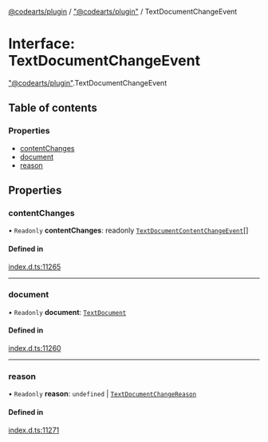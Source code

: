 [@codearts/plugin](../README.md) / ["@codearts/plugin"](../modules/_codearts_plugin_.md) / TextDocumentChangeEvent

# Interface: TextDocumentChangeEvent

["@codearts/plugin"](../modules/_codearts_plugin_.md).TextDocumentChangeEvent

## Table of contents

### Properties

- [contentChanges](codearts_plugin_.TextDocumentChangeEvent.md#contentchanges)
- [document](codearts_plugin_.TextDocumentChangeEvent.md#document)
- [reason](codearts_plugin_.TextDocumentChangeEvent.md#reason)

## Properties

### contentChanges

• `Readonly` **contentChanges**: readonly [`TextDocumentContentChangeEvent`](codearts_plugin_.TextDocumentContentChangeEvent.md)[]

#### Defined in

[index.d.ts:11265](https://github.com/huaweicloud/cloudide-plugin-api/blob/3b0eee8/index.d.ts#L11265)

___

### document

• `Readonly` **document**: [`TextDocument`](codearts_plugin_.TextDocument.md)

#### Defined in

[index.d.ts:11260](https://github.com/huaweicloud/cloudide-plugin-api/blob/3b0eee8/index.d.ts#L11260)

___

### reason

• `Readonly` **reason**: `undefined` \| [`TextDocumentChangeReason`](../enums/codearts_plugin_.TextDocumentChangeReason.md)

#### Defined in

[index.d.ts:11271](https://github.com/huaweicloud/cloudide-plugin-api/blob/3b0eee8/index.d.ts#L11271)
